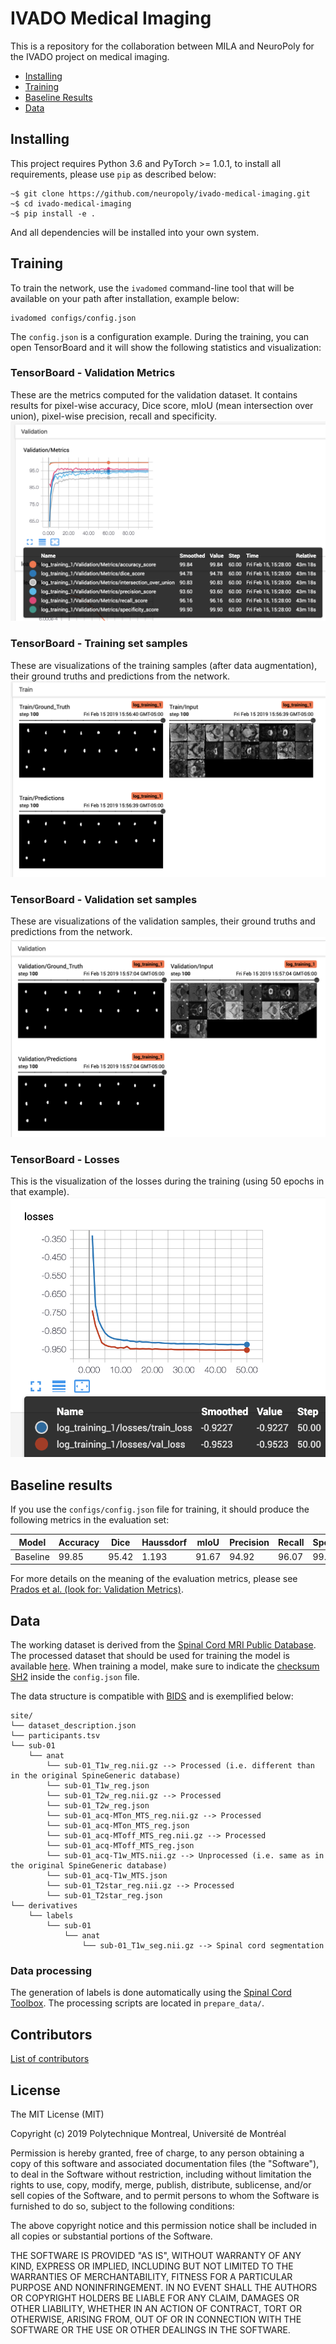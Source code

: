 # IVADO Medical Imaging
This is a repository for the collaboration between MILA and NeuroPoly for the IVADO project on medical imaging.

- [Installing](#installing)
- [Training](#training)
- [Baseline Results](#baseline-results)
- [Data](#data)


## Installing
This project requires Python 3.6 and PyTorch >= 1.0.1, to install all requirements, please use `pip` as described below:

```
~$ git clone https://github.com/neuropoly/ivado-medical-imaging.git
~$ cd ivado-medical-imaging
~$ pip install -e .
```

And all dependencies will be installed into your own system.

## Training
To train the network, use the `ivadomed` command-line tool that will be available on your path after installation, example below:

```
ivadomed configs/config.json
```

The `config.json` is a configuration example. During the training, you can open TensorBoard and it will show the following statistics and visualization:

### TensorBoard - Validation Metrics
These are the metrics computed for the validation dataset. It contains results for pixel-wise accuracy, Dice score, mIoU (mean intersection over union), pixel-wise precision, recall and specificity.
![](/images/validation_metrics.png)

### TensorBoard - Training set samples
These are visualizations of the training samples (after data augmentation), their ground truths and predictions from the network.
![](/images/train_vis.png)

### TensorBoard - Validation set samples
These are visualizations of the validation samples, their ground truths and predictions from the network.
![](/images/validation_vis.png)

### TensorBoard - Losses
This is the visualization of the losses during the training (using 50 epochs in that example).
![](/images/losses.png)

## Baseline results
If you use the `configs/config.json` file for training, it should produce the following metrics in the evaluation set:

| Model    | Accuracy | Dice  | Haussdorf | mIoU  | Precision | Recall | Specificity |
|----------|----------|-------|-----------|-------|-----------|--------|-------------|
| Baseline | 99.85    | 95.42 | 1.193     | 91.67 | 94.92     | 96.07  | 99.92       |

For more details on the meaning of the evaluation metrics, please see [Prados et al. (look for: Validation Metrics)](https://www.sciencedirect.com/science/article/pii/S1053811917302185#s0050).

## Data

The working dataset is derived from the [Spinal Cord MRI Public Database](https://osf.io/76jkx/). The processed dataset that should be used for training the model is available [here](https://osf.io/agp3q/). When training a model, make sure to indicate the [checksum SH2](https://osf.io/agp3q/?show=revision) inside the `config.json` file.

The data structure is compatible with [BIDS](http://bids.neuroimaging.io/) and is exemplified below:
~~~
site/
└── dataset_description.json
└── participants.tsv
└── sub-01
    └── anat
        └── sub-01_T1w_reg.nii.gz --> Processed (i.e. different than in the original SpineGeneric database)
        └── sub-01_T1w_reg.json
        └── sub-01_T2w_reg.nii.gz --> Processed
        └── sub-01_T2w_reg.json
        └── sub-01_acq-MTon_MTS_reg.nii.gz --> Processed
        └── sub-01_acq-MTon_MTS_reg.json
        └── sub-01_acq-MToff_MTS_reg.nii.gz --> Processed
        └── sub-01_acq-MToff_MTS_reg.json
        └── sub-01_acq-T1w_MTS.nii.gz --> Unprocessed (i.e. same as in the original SpineGeneric database)
        └── sub-01_acq-T1w_MTS.json
        └── sub-01_T2star_reg.nii.gz --> Processed
        └── sub-01_T2star_reg.json
└── derivatives
    └── labels
        └── sub-01
            └── anat
                └── sub-01_T1w_seg.nii.gz --> Spinal cord segmentation
~~~

### Data processing

The generation of labels is done automatically using the [Spinal Cord Toolbox](https://github.com/neuropoly/spinalcordtoolbox). The processing scripts are located in `prepare_data/`.

## Contributors
[List of contributors](https://github.com/neuropoly/ivado-medical-imaging/graphs/contributors)

## License

The MIT License (MIT)

Copyright (c) 2019 Polytechnique Montreal, Université de Montréal

Permission is hereby granted, free of charge, to any person obtaining a copy of this software and associated documentation files (the "Software"), to deal in the Software without restriction, including without limitation the rights to use, copy, modify, merge, publish, distribute, sublicense, and/or sell copies of the Software, and to permit persons to whom the Software is furnished to do so, subject to the following conditions:

The above copyright notice and this permission notice shall be included in all copies or substantial portions of the Software.

THE SOFTWARE IS PROVIDED "AS IS", WITHOUT WARRANTY OF ANY KIND, EXPRESS OR IMPLIED, INCLUDING BUT NOT LIMITED TO THE WARRANTIES OF MERCHANTABILITY, FITNESS FOR A PARTICULAR PURPOSE AND NONINFRINGEMENT. IN NO EVENT SHALL THE AUTHORS OR COPYRIGHT HOLDERS BE LIABLE FOR ANY CLAIM, DAMAGES OR OTHER LIABILITY, WHETHER IN AN ACTION OF CONTRACT, TORT OR OTHERWISE, ARISING FROM, OUT OF OR IN CONNECTION WITH THE SOFTWARE OR THE USE OR OTHER DEALINGS IN THE SOFTWARE.
